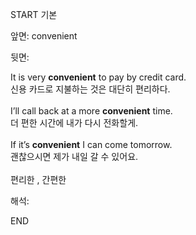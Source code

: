 START
기본

앞면:
convenient


뒷면:
<div><div>It is very <strong>convenient</strong> to pay by credit card. </div><div><div>신용 카드로 지불하는 것은 대단히 편리하다.</div></div></div><div><br></div><div>I’ll call back at a more <strong>convenient</strong> time. </div><div>더 편한 시간에 내가 다시 전화할게.</div><div><br></div><div>If it’s <strong>convenient</strong> I can come tomorrow. </div><div><div>괜찮으시면 제가 내일 갈 수 있어요.</div></div><div><br></div><div>편리한 , <span>간편한</span></div>


해석:
<!--ID: 1746614453666-->
END